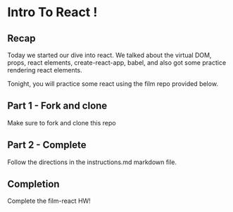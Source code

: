 # Intro To React !


## Recap

Today we started our dive into react. We talked about the virtual DOM, props, react elements, create-react-app, babel, and also got some practice rendering react elements.

Tonight, you will practice some react using the film repo provided below.

## Part 1 - Fork and clone

Make sure to fork and clone this repo 

## Part 2 - Complete

Follow the directions in the instructions.md markdown file.
 
## Completion
Complete the film-react HW!
